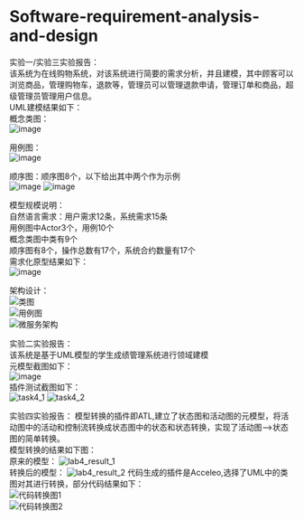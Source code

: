 # Software-requirement-analysis-and-design
实验一/实验三实验报告：  
该系统为在线购物系统，对该系统进行简要的需求分析，并且建模，其中顾客可以浏览商品，管理购物车，退款等，管理员可以管理退款申请，管理订单和商品，超级管理员管理用户信息。  
UML建模结果如下：  
概念类图：  
![image](https://github.com/EM-stan/Software-requirement-analysis-and-design/assets/56598330/a3bbafec-9552-4974-a111-c8e822ebfe2f)  

用例图：  
![image](https://github.com/EM-stan/Software-requirement-analysis-and-design/assets/56598330/f0f8d02c-e620-4641-a7a2-3385e5465906)  

顺序图：顺序图8个，以下给出其中两个作为示例  
![image](https://github.com/EM-stan/Software-requirement-analysis-and-design/assets/56598330/6c2ea939-9f9e-417b-a4f0-cc2955ad4604)
![image](https://github.com/EM-stan/Software-requirement-analysis-and-design/assets/56598330/4c68b2cd-62f7-4d4d-b36f-89036ab89c0b)  

模型规模说明：  
自然语言需求：用户需求12条，系统需求15条  
用例图中Actor3个，用例10个  
概念类图中类有9个  
顺序图有8个，操作总数有17个，系统合约数量有17个  
需求化原型结果如下：  
![image](https://github.com/EM-stan/Software-requirement-analysis-and-design/assets/56598330/256c0f41-6c97-4d30-8ff9-1d72a9e203a1)  

架构设计：  
![类图](https://github.com/EM-stan/Software-requirement-analysis-and-design/assets/56598330/1a5baa73-7233-4035-ae1e-7d1919fe96e1)  
![用例图](https://github.com/EM-stan/Software-requirement-analysis-and-design/assets/56598330/693f69ef-78d5-411a-872a-1448b7bbf869)  
![微服务架构](https://github.com/EM-stan/Software-requirement-analysis-and-design/assets/56598330/a290c8ec-901a-474a-8ac8-5240cf256fb6)  
    
    
实验二实验报告：  
该系统是基于UML模型的学生成绩管理系统进行领域建模  
元模型截图如下：  
 ![image](https://github.com/EM-stan/Software-requirement-analysis-and-design/assets/56598330/25a73460-8ee1-488f-aada-295227d7ed49)  
插件测试截图如下：  
![task4_1](https://github.com/EM-stan/Software-requirement-analysis-and-design/assets/56598330/2d60b263-6be6-4abd-936b-97484b3e0f5f) 
![task4_2](https://github.com/EM-stan/Software-requirement-analysis-and-design/assets/56598330/ca374cc6-29ae-4a55-8d77-5a1e14722ca6)  
  
  
实验四实验报告：
模型转换的插件即ATL,建立了状态图和活动图的元模型，将活动图中的活动和控制流转换成状态图中的状态和状态转换，实现了活动图——>状态图的简单转换。  
模型转换的结果如下图：  
原来的模型：  ![lab4_result_1](https://github.com/EM-stan/Software-requirement-analysis-and-design/assets/56598330/492be58a-7434-414e-813c-5a6c6a5fa50c)  
转换后的模型：  ![lab4_result_2](https://github.com/EM-stan/Software-requirement-analysis-and-design/assets/56598330/564788f9-f9f9-41fa-92ef-65be7b585c79)
代码生成的插件是Acceleo,选择了UML中的类图对其进行转换，部分代码结果如下：  
![代码转换图1](https://github.com/EM-stan/Software-requirement-analysis-and-design/assets/56598330/7f0f90dc-5363-4645-82cb-d4430d8224f8)  
![代码转换图2](https://github.com/EM-stan/Software-requirement-analysis-and-design/assets/56598330/29857571-199a-4019-8623-0df01fae859e)  





